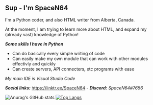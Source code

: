 ## Sup - I'm SpaceN64

I'm a Python coder, and also HTML writer from Alberta, Canada.

At the moment, I am trying to learn more about HTML, and expand my (already vast) knowledge of Python!

***Some skills I have in Python***
- Can do basically every simple writing of code
- Can easily make my own module that can work with other modules effectivly and quickly
- Can create servers, API connecters, etc programs with ease  

*My main IDE is Visual Studio Code*

***Social links:*** https://linktr.ee/SpaceN64 - ***Discord:*** *SpaceN64#7656*

![Anurag's GitHub stats](https://github-readme-stats.vercel.app/api?username=SpaceN64&theme=github_dark&show_icons=true)
[![Top Langs](https://github-readme-stats.vercel.app/api/top-langs/?username=SpaceN64&theme=github_dark&layout=compact)](https://github.com/anuraghazra/github-readme-stats)
